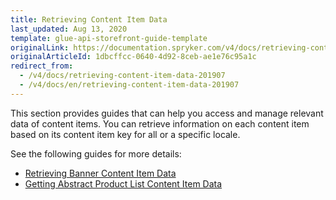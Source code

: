 ```yaml
---
title: Retrieving Content Item Data
last_updated: Aug 13, 2020
template: glue-api-storefront-guide-template
originalLink: https://documentation.spryker.com/v4/docs/retrieving-content-item-data-201907
originalArticleId: 1dbcffcc-0640-4d92-8ceb-ae1e76c95a1c
redirect_from:
  - /v4/docs/retrieving-content-item-data-201907
  - /v4/docs/en/retrieving-content-item-data-201907
---
```


This section provides guides that can help you access and manage relevant data of content items. You can retrieve information on each content item based on its content item key for all or a specific locale. 

See the following guides for more details:

* [Retrieving Banner Content Item Data](/docs/scos/dev/glue-api-guides/{{page.version}}/retrieving-content-item-data/retrieving-banner-content-item-data.html)
* [Getting Abstract Product List Content Item Data](/docs/scos/dev/glue-api-guides/{{page.version}}/retrieving-content-item-data/retrieving-abstract-product-list-content-items.html)
